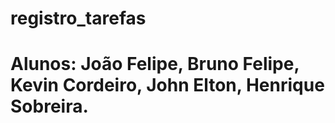 # registro_tarefas

# Alunos: João Felipe, Bruno Felipe, Kevin Cordeiro, John Elton, Henrique Sobreira.
